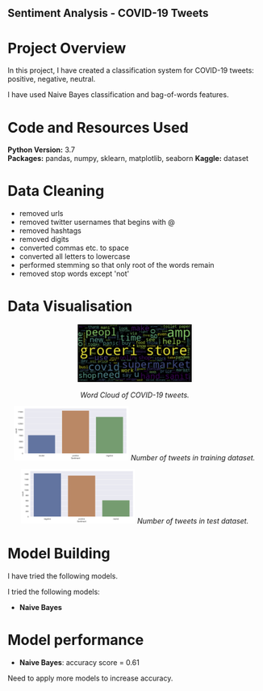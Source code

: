 ## Sentiment Analysis - COVID-19 Tweets

# Project Overview
In this project, I have created a classification system for COVID-19 tweets: positive, negative, neutral.

I have used Naive Bayes classification and bag-of-words features.

# Code and Resources Used 
**Python Version:** 3.7  
**Packages:** pandas, numpy, sklearn, matplotlib, seaborn
**Kaggle:** dataset

# Data Cleaning

* removed urls
* removed twitter usernames that begins with @
* removed hashtags
* removed digits
* converted commas etc. to space
* converted all letters to lowercase
* performed stemming so that only root of the words remain
* removed stop words except 'not'

# Data Visualisation

<p align="center">
  <img width="45%" src="https://github.com/RichaShama/Sentiment-Analysis/blob/main/Word_cloud_All.png" alt></p>
  <p  align="center"> <em>Word Cloud of COVID-19 tweets.</em>
</p> 
<p align="center">
  <img width="45%" src="https://github.com/RichaShama/Sentiment-Analysis/blob/main/word_counts_training_set.png" alt>
  <em>Number of tweets in training dataset.</em>
</p>
<p align="center">
  <img width="45%" src="https://github.com/RichaShama/Sentiment-Analysis/blob/main/word_counts_test_set.png" alt>
  <em>Number of tweets in test dataset.</em>
</p>

# Model Building 

I have tried the following models.   

I tried the following models:
*	**Naive Bayes**

# Model performance
*	**Naive Bayes**: accuracy score = 0.61

Need to apply more models to increase accuracy.


